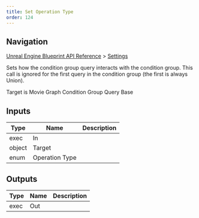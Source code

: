 ```yaml
---
title: Set Operation Type
order: 124
---
```

## Navigation

[Unreal Engine Blueprint API Reference](https://dev.epicgames.com/documentation/en-us/unreal-engine/BlueprintAPI) > [Settings](https://dev.epicgames.com/documentation/en-us/unreal-engine/BlueprintAPI/Settings)

Sets how the condition group query interacts with the condition group. This call is ignored for the first query
in the condition group (the first is always Union).

Target is Movie Graph Condition Group Query Base

## Inputs

| Type | Name | Description |
| --- | --- | --- |
| exec | In |  |
| object | Target |  |
| enum | Operation Type |  |

## Outputs

| Type | Name | Description |
| --- | --- | --- |
| exec | Out |  |
